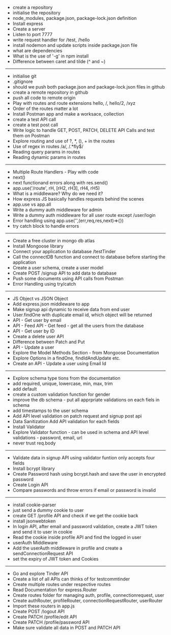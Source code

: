 - create a repository
- initialise the repository
- node_modules, package.json, package-lock.json definition
- Install express
- Create a server
- Listen to port 7777
- write request handler for /test, /hello
- install nodemon and update scripts inside package.json file
- what are dependencies
- What is the use of '-g' in npm install
- Difference between caret and tilde (^ and ~)
------
- initialise git
- .gitignore
- should we push both package.json and package-lock.json files in github
- create a remote repository in github
- push all code to remote origin
- Play with routes and route extensions hello, /, hello/2, /xyz
- Order of the routes matter a lot
- Install Postman app and make a worksace, collection
- create a test API call
- create a test post call
- Write logic to handle GET, POST, PATCH, DELETE API Calls and test them on Postman
- Explore routing and use of ?, *, (), + in the routes
- Use of regex in routes /a/, /.*fly$/
- Reading query params in routes
- Reading dynamic params in routes
-------
- Multiple Route Handlers - Play with code
- next()
- next functionand errors along with res.send()
- app.use('/route', rH, [rH2, rH3], rH4, rH5)
- What is a middleware? Why do we need it?
- How express JS basically handles requests behind the scenes
- app.use vs app.all
- Write a dummy auth middleware for admin
- Write a dummy auth middleware for all user route except /user/login
- Error handling using app.use('',(err,req,res,next)=>{})
- try catch block to handle errors
-------
- Create a free cluster in mongo db atlas
- Install Mongoose library
- Connect your application to database <connectionURL>/testTinder
- Call the connectDB function and connect to database before starting the application
- Create a user schema, create a user model
- Create POST /signup API to add data to database
- Push some documents using API calls from Postman
- Error Handling using try/catch 
-----
- JS Object vs JSON Object
- Add express.json middleware to app
- Make signup api dynamic to receive data from end user
- User.findOne with duplicate email id, which object will be returned
- API - Get user by email
- API - Feed API - Get feed - get all the users from the database
- API - Get user by ID
- Create a delete user API
- Difference between Patch and Put
- API - Update a user
- Explore the Model Methods Section - from Mongoose Documentation
- Explore Options in a findOne, findIdAndUpdate etc. 
- Create an API - Update a user using Email Id
----------------
- Explore schema type tions from the documentation
- add required, unique, lowercase, min, max, trim
- add default
- create a custom validation function for gender
- improve the db schema - put all apprpriate validations on each fiels in schema
- add timestamps to the user schema
- Add API level validation on patch request and signup post api
- Data Sanitization Add API validation for each fields
- Install Validator
- Explore Validator function - can be used in schema and API level validations - password, email, url
- never trust  req.body
----------------------
- Validate data in signup API using validator funtion only accepts four fields
- Install bcrypt library
- Create Password hash using bcrypt.hash and save the user in encrypted password
- Create Login API
- Compare passwords and throw errors if email or password is invalid
----------------------
- install cookie-parser
- just send a dummy cookie to user
- create  GET /profile API and check if we get the cookie back
- install jsonwebtoken
- In login API, after email and password validation, create a JWT token and send it to user in cookie
- Read the cookie inside profile API and find the logged in user
- userAuth Middleware
- Add the userAuth middleware in profile and create a sendConnectionRequest API
- set the expiry of JWT token and Cookies
----------------------
- Go and explore Tinder API 
- Create a list of all APIs can thinks of for testcommtinder
- Create multiple routes under respective routes
- Read Documentation for express.Router
- Create routes folder for managing auth, profile, connectionrequest, user
- Create authRouter, profileRouter, connectionRequestRouter, userRouter
- Import these routers in app.js
- Create POST /logout API
- Create PATCH /profile/edit API
- Create PATCH /profile/password API
- Make sure validate all data in POST and PATCH API







